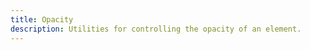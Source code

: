 ```yaml
---
title: Opacity
description: Utilities for controlling the opacity of an element.
---
```

<div>
    <table-utility prefix="opacity" property="opacity" class="mb-lg"></table-utility>
</div>
